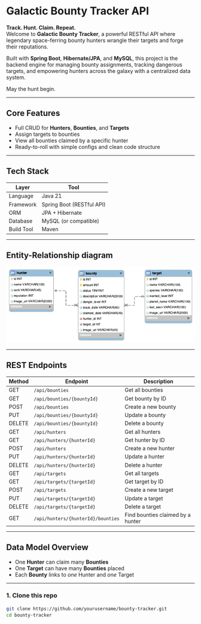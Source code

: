 # Galactic Bounty Tracker API

**Track. Hunt. Claim. Repeat.**  
Welcome to **Galactic Bounty Tracker**, a powerful RESTful API where legendary space-ferring bounty hunters wrangle their targets and forge their reputations. 

Built with **Spring Boot**, **Hibernate/JPA**, and **MySQL**, this project is the backend engine for managing bounty assignments, tracking dangerous targets, and empowering hunters across the galaxy with a centralized data system.

May the hunt begin.

---

## Core Features

- Full CRUD for **Hunters**, **Bounties**, and **Targets**
- Assign targets to bounties
- View all bounties claimed by a specific hunter
- Ready-to-roll with simple configs and clean code structure

---

## Tech Stack

| Layer          | Tool                        |
|----------------|-----------------------------|
| Language       | Java 21                    |
| Framework      | Spring Boot (RESTful API)   |
| ORM            | JPA + Hibernate             |
| Database       | MySQL (or compatible)       |
| Build Tool     | Maven                       |

---
## Entity-Relationship diagram
![ER Diagram](/DB/trackerdb.png)

---

## REST Endpoints

| Method | Endpoint                              | Description                             |
|--------|---------------------------------------|-----------------------------------------|
| GET    | `/api/bounties`                       | Get all bounties                        |
| GET    | `/api/bounties/{bountyId}`            | Get bounty by ID                        |
| POST   | `/api/bounties`                       | Create a new bounty                     |
| PUT    | `/api/bounties/{bountyId}`            | Update a bounty                         |
| DELETE | `/api/bounties/{bountyId}`            | Delete a bounty                         |
| GET    | `/api/hunters`                        | Get all hunters                         |
| GET    | `/api/hunters/{hunterId}`             | Get hunter by ID                        |
| POST   | `/api/hunters`                        | Create a new hunter                     |
| PUT    | `/api/hunters/{hunterId}`             | Update a hunter                         |
| DELETE | `/api/hunters/{hunterId}`             | Delete a hunter                         |
| GET    | `/api/targets`                        | Get all targets                         |
| GET    | `/api/targets/{targetId}`             | Get target by ID                        |
| POST   | `/api/targets`                        | Create a new target                     |
| PUT    | `/api/targets/{targetId}`             | Update a target                         |
| DELETE | `/api/targets/{targetId}`             | Delete a target                         |
| GET    | `/api/hunters/{hunterId}/bounties`    | Find bounties claimed by a hunter       |

---

## Data Model Overview

- One **Hunter** can claim many **Bounties**
- One **Target** can have many **Bounties** placed
- Each **Bounty** links to *one* Hunter and *one* Target

---


### 1. Clone this repo
```bash
git clone https://github.com/yourusername/bounty-tracker.git
cd bounty-tracker

